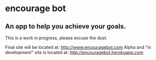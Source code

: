 encourage bot
=============

An app to help you achieve your goals.
--------------------------------------

This is a work in progress, please excuse the dust.

Final site will be located at: http://www.encouragebot.com
Alpha and "in development" site is located at: http://encouragebot.herokuapp.com
